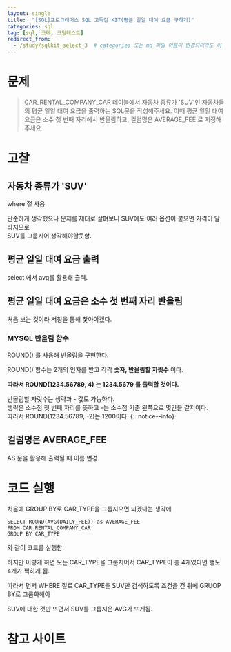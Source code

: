 ```yaml
---
layout: single
title:  "[SQL]프로그래머스 SQL 고득점 KIT(평균 일일 대여 요금 구하기)"
categories: sql
tag: [sql, 코테, 코딩테스트]
redirect_from:
  - /study/sqlkit_select_3  # categories 또는 md 파일 이름이 변경되더라도 이 포스트로 올 수 있도록 redirect
---
```


# 문제

> CAR_RENTAL_COMPANY_CAR 테이블에서 자동차 종류가 'SUV'인 자동차들의 평균 일일 대여 요금을 출력하는 SQL문을 작성해주세요. 이때 평균 일일 대여 요금은 소수 첫 번째 자리에서 반올림하고, 컬럼명은 AVERAGE_FEE 로 지정해주세요.
# 고찰

## 자동차 종류가 'SUV'

where 절 사용

단순하게 생각했으나 문제를 제대로 살펴보니 SUV에도 여러 옵션이 붙으면 가격이 달라지므로  
SUV를 그룹지어 생각해야할듯함.

## 평균 일일 대여 요금 출력

select 에서 avg를 활용해 출력.

## 평균 일일 대여 요금은 소수 첫 번째 자리 반올림

처음 보는 것이라 서칭을 통해 찾아야겠다.

### MYSQL 반올림 함수 

ROUND() 를 사용해 반올림을 구현한다.

ROUND() 함수는 2개의 인자를 받고 각각 **숫자, 반올림할 자릿수** 이다.

**따라서 ROUND(1234.56789, 4) 는 1234.5679 를 출력할 것이다.**

반올림할 자릿수는 생략과 - 값도 가능하다.  
생략은 소수점 첫 번째 자리를 뜻하고 -는 소수점 기준 왼쪽으로 몇칸을 갈지이다.  
따라서 ROUND(1234.56789, -2)는 1200이다.
{: .notice--info}

## 컬럼명은 AVERAGE_FEE

AS 문을 활용해 출력될 때 이름 변경

# 코드 실행

처음에 GROUP BY로 CAR_TYPE을 그룹지으면 되겠다는 생각에 
```
SELECT ROUND(AVG(DAILY_FEE)) as AVERAGE_FEE
FROM CAR_RENTAL_COMPANY_CAR
GROUP BY CAR_TYPE
```
와 같이 코드를 실행함

하지만 이렇게 하면 모든 CAR_TYPE을 그룹지어서 CAR_TYPE이 총 4개였다면 행도 4개가 찍히게 됨.  

따라서 먼저 WHERE 절로 CAR_TYPE을 SUV만 검색하도록 조건을 건 뒤에 GRUOP BY로 그룹화해야  

SUV에 대한 것만 뜨면서 SUV를 그룹지은 AVG가 뜨게됨.

# 참고 사이트
